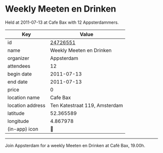 # Weekly Meeten en Drinken
Held at 2011-07-13 at Cafe Bax with 12 Appsterdammers.
        
|Key|Value
|---|---|
|id|[24726551](https://www.meetup.com/appsterdam/events/24726551/)|
|name|Weekly Meeten en Drinken|
|organizer|Appsterdam|
|attendees|12|
|begin date|2011-07-13|
|end date|2011-07-13|
|price|0|
|location name|Cafe Bax|
|location address|Ten Katestraat 119, Amsterdam|
|latitude|52.365589|
|longitude|4.867978|
|(in-app) icon|🍺|

---

Join Appsterdam for a weekly Meeten en Drinken at Café Bax, 19.00h.


